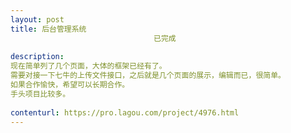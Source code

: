```yaml
---                
layout: post       
title: 后台管理系统
                                已完成
           
description: 
现在简单列了几个页面，大体的框架已经有了。
需要对接一下七牛的上传文件接口，之后就是几个页面的展示，编辑而已，很简单。
如果合作愉快，希望可以长期合作。
手头项目比较多。
     
contenturl: https://pro.lagou.com/project/4976.html      
---                 
```

